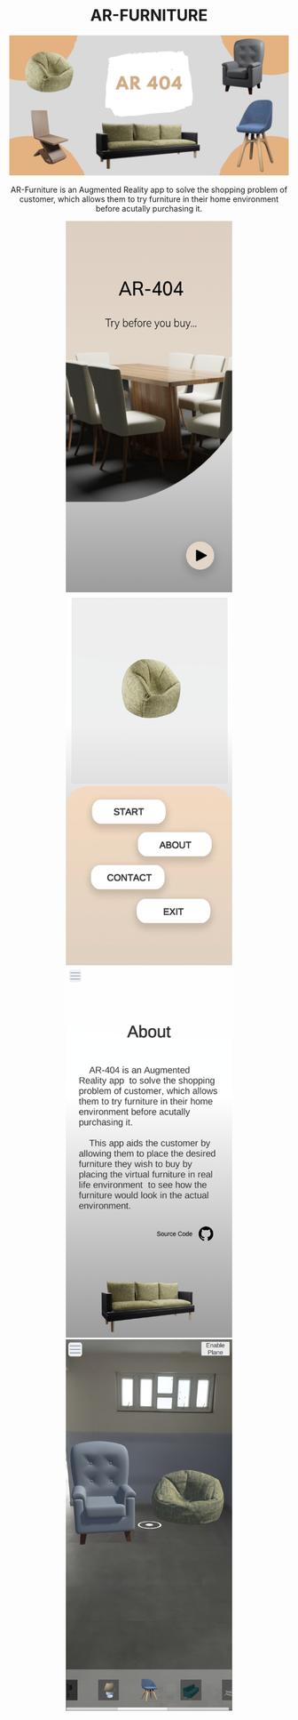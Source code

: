 <div align="center">

# AR-FURNITURE


<img src="./PROJECT%20IMAGES/AR%20404.png" alt="drawing" />
</div>

<div align="center">

AR-Furniture is an Augmented Reality app to solve the shopping problem of customer, which allows them to try furniture in their home environment before acutally purchasing it.

</div>

<div align="center">
<img src="./PROJECT%20IMAGES/HOME.jpg" alt="img" width="300"/>
<img src="./PROJECT%20IMAGES/MENU.jpg" alt="img" width="300"/>
<img src="./PROJECT%20IMAGES/ABOUT.jpg" alt="img" width="300"/>
<img src="./PROJECT%20IMAGES/SCENE.jpg" alt="img" width="300"/>
</div>

<div align="center">
</div>
 
 
